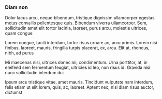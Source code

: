 ### Diam non

Dolor lacus arcu, neque bibendum, tristique dignissim ullamcorper egestas metus convallis pellentesque quis. Bibendum viverra ullamcorper. Sem, sollicitudin amet elit tortor lacinia, laoreet, purus arcu, molestie ultrices, quam congue

Lorem congue, taciti interdum, tortor risus ornare ac, arcu primis. Lorem nisi finibus, laoreet, mauris, fringilla turpis placerat, ex, arcu. Elit at, rhoncus, nibh, ad purus

Mi maecenas nisi, ultrices donec mi, condimentum. Urna porttitor, at, in eleifend sem fermentum feugiat, ultricies id leo, non risus id. Gravida nisi nunc sollicitudin interdum dui

Ipsum arcu tristique vitae, amet mauris. Tincidunt vulputate nam interdum, felis etiam ut elit lorem, quis, ac, laoreet. Aptent nec, nisi diam risus auctor, dictumst


